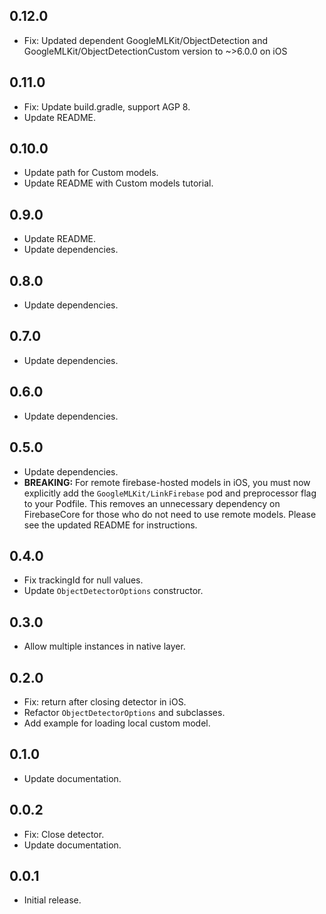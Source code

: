 ## 0.12.0

* Fix: Updated dependent GoogleMLKit/ObjectDetection and GoogleMLKit/ObjectDetectionCustom version to ~>6.0.0 on iOS 

## 0.11.0

* Fix: Update build.gradle, support AGP 8.
* Update README.

## 0.10.0

* Update path for Custom models.
* Update README with Custom models tutorial.

## 0.9.0

* Update README.
* Update dependencies.

## 0.8.0

* Update dependencies.

## 0.7.0

* Update dependencies.

## 0.6.0

* Update dependencies.

## 0.5.0

* Update dependencies.
* __BREAKING:__ For remote firebase-hosted models in iOS, you must now explicitly add the `GoogleMLKit/LinkFirebase` pod and preprocessor flag to your Podfile. This removes an unnecessary dependency on FirebaseCore for those who do not need to use remote models. Please see the updated README for instructions.

## 0.4.0

* Fix trackingId for null values.
* Update `ObjectDetectorOptions` constructor.

## 0.3.0

* Allow multiple instances in native layer.

## 0.2.0

* Fix: return after closing detector in iOS.
* Refactor `ObjectDetectorOptions` and subclasses.
* Add example for loading local custom model.

## 0.1.0

* Update documentation.

## 0.0.2

* Fix: Close detector.
* Update documentation.

## 0.0.1

* Initial release.
